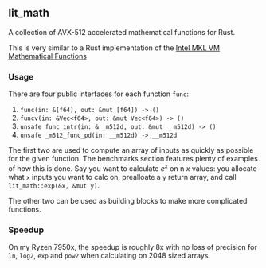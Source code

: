 ## lit_math
A collection of AVX-512 accelerated mathematical functions for Rust.

This is very similar to a Rust implementation of the [Intel MKL VM Mathematical Functions](https://www.intel.com/content/www/us/en/develop/documentation/onemkl-developer-reference-c/top/vector-mathematical-functions/vm-mathematical-functions.html)

### Usage

There are four public interfaces for each function `func`:
1. `func(in: &[f64], out: &mut [f64]) -> ()`
2. `funcv(in: &Vec<f64>, out: &mut Vec<f64>) -> ()`
3. `unsafe func_intr(in: &__m512d, out: &mut __m512d) -> ()`
4. `unsafe _m512_func_pd(in: __m512d) -> __m512d`

The first two are used to compute an array of inputs as quickly as possible for the given function. The benchmarks section features plenty of examples of how this is done. Say you want to calculate $e^x$ on n $x$ values: you allocate what `x` inputs you want to calc on, prealloate a `y` return array, and call `lit_math::exp(&x, &mut y)`. 

The other two can be used as building blocks to make more complicated functions.

### Speedup

On my Ryzen 7950x, the speedup is roughly 8x with no loss of precision for `ln`, `log2`, `exp` and `pow2` when calculating on 2048 sized arrays.
